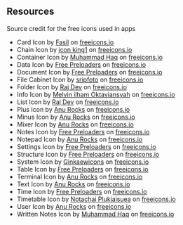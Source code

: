 ## Resources

Source credit for the free icons used in apps

- Card Icon by <a href="https://freeicons.io/profile/722">Fasil</a> on <a href="https://freeicons.io">freeicons.io</a>
- Chain Icon by <a href="https://freeicons.io/profile/3">icon king1</a> on <a href="https://freeicons.io">freeicons.io</a>    
- Container Icon by <a href="https://freeicons.io/profile/823">Muhammad Haq</a> on <a href="https://freeicons.io">freeicons.io</a>   
- Data Icon by <a href="https://freeicons.io/profile/726">Free Preloaders</a> on <a href="https://freeicons.io">freeicons.io</a>
- Document Icon by <a href="https://freeicons.io/profile/726">Free Preloaders</a> on <a href="https://freeicons.io">freeicons.io</a>  
- File Cabinet Icon by <a href="https://freeicons.io/profile/101154">sripfoto</a> on <a href="https://freeicons.io">freeicons.io</a>
- Folder Icon by <a href="https://freeicons.io/profile/714">Raj Dev</a> on <a href="https://freeicons.io">freeicons.io</a>
- Info Icon by <a href="https://freeicons.io/profile/8939">Melvin ilham Oktaviansyah</a> on <a href="https://freeicons.io">freeicons.io</a>              
- List Icon by <a href="https://freeicons.io/profile/714">Raj Dev</a> on <a href="https://freeicons.io">freeicons.io</a>
- Plus Icon by <a href="https://freeicons.io/profile/730">Anu Rocks</a> on <a href="https://freeicons.io">freeicons.io</a>    
- Minus Icon by <a href="https://freeicons.io/profile/730">Anu Rocks</a> on <a href="https://freeicons.io">freeicons.io</a>   
- Mixer Icon by <a href="https://freeicons.io/profile/730">Anu Rocks</a> on <a href="https://freeicons.io">freeicons.io</a>     
- Notes Icon by <a href="https://freeicons.io/profile/726">Free Preloaders</a> on <a href="https://freeicons.io">freeicons.io</a>  
- Notepad Icon by <a href="https://freeicons.io/profile/730">Anu Rocks</a> on <a href="https://freeicons.io">freeicons.io</a>  
- Settings Icon by <a href="https://freeicons.io/profile/726">Free Preloaders</a> on <a href="https://freeicons.io">freeicons.io</a>
- Structure Icon by <a href="https://freeicons.io/profile/726">Free Preloaders</a> on <a href="https://freeicons.io">freeicons.io</a>
- System Icon by <a href="https://freeicons.io/profile/122327">Ginkaewicons</a> on <a href="https://freeicons.io">freeicons.io</a>
- Table Icon by <a href="https://freeicons.io/profile/726">Free Preloaders</a> on <a href="https://freeicons.io">freeicons.io</a> 
- Terminal Icon by <a href="https://freeicons.io/profile/730">Anu Rocks</a> on <a href="https://freeicons.io">freeicons.io</a>
- Text Icon by <a href="https://freeicons.io/profile/730">Anu Rocks</a> on <a href="https://freeicons.io">freeicons.io</a>
- Time Icon by <a href="https://freeicons.io/profile/726">Free Preloaders</a> on <a href="https://freeicons.io">freeicons.io</a>
- Timetable Icon by <a href="https://freeicons.io/profile/101755">Notachai Plukjaisuea</a> on <a href="https://freeicons.io">freeicons.io</a>
- User Icon by <a href="https://freeicons.io/profile/730">Anu Rocks</a> on <a href="https://freeicons.io">freeicons.io</a> 
- Written Notes Icon by <a href="https://freeicons.io/profile/823">Muhammad Haq</a> on <a href="https://freeicons.io">freeicons.io</a> 